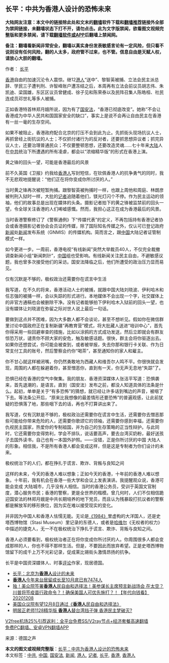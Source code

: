  <h2>长平：中共为香港人设计的恐怖未来</h2> <p class="notice"><b>大陆网友注意：本文中的链接除此处和文末的<a href="https://github.com/bannedbook/fanqiang" >翻墙</a>软件下载和<a href="https://github.com/killgcd/justmysocks/blob/master/README.md">翻墙推荐</a>链接外全部为禁网链接，未翻墙状态下打不开，请勿点击。此为文字版禁闻，欲看图文视频完整版和更多禁闻，请下载<a href="https://github.com/bannedbook/fanqiang">翻墙软件或APP</a>后翻墙上禁闻网。</p><p>备注：翻墙看新闻非常安全，翻墙以真实身份发表敏感言论有一定风险，但只看不说则没有任何风险，翻的人太多，政府管不过来，也不管。信息自由是天赋人权，请放心大胆的翻墙。</b></p>  <div class="entry"> <p>作者： <a href="https://www.bannedbook.org/bnews/tag/%e9%95%bf%e5%b9%b3/" class="st_tag internal_tag" rel="tag" title="标签 长平 下的日志">长平</a></p> <p><a href="https://www.bannedbook.org/bnews/tag/%e9%a6%99%e6%b8%af/" class="st_tag internal_tag" rel="tag" title="标签 香港 下的日志">香港</a>自由的加速沉沦令人震惊。继12<a href="https://www.bannedbook.org/bnews/tag/%e6%b8%af%e4%ba%ba/" class="st_tag internal_tag" rel="tag" title="标签 港人 下的日志">港人</a>“送中”、黎智英被捕、立法会民主派总辞、学民三子遭判刑、许智峰账户遭冻结之后，本周再有立法会前议员胡志伟、朱凯迪、梁国雄，东区区议员曾健成、徐子见和陈荣泰以及民阵召集人陈皓桓、社民连成员邓世礼等多人被捕。</p> <p>正如香港特首林郑月娥所说，因为有了<a href="https://www.bannedbook.org/bnews/tag/%e5%9b%bd%e5%ae%89%e6%b3%95/" class="st_tag internal_tag" rel="tag" title="标签 国安法 下的日志">国安法</a>，“香港已彻底改变”。她称“不会让香港成为中华人民共和国国家安全的缺口”，事实上是说不会再让自由民主在香港有一丝一毫的生存空间。</p> <p>如果不被阻止，香港政府配合北京的打压不会到此为止。先抓街头现场抗议人士，再抓曾经上街抗议的人士；不仅抓付诸行为的反对者，还要抓思想异议者；抓完异议人士，还要治理普通民众；不仅要整顿思想，还要改造灵魂……七十年来<span class='wp_keywordlink_affiliate'><a href="https://www.bannedbook.org/" title="大陆" target="_blank">大陆</a></span>人在<a href="https://www.bannedbook.org/bnews/tag/%e4%b8%ad%e5%85%b1/" class="st_tag internal_tag" rel="tag" title="标签 中共 下的日志">中共</a>统治下所遭遇的所有凌虐，都会以“浓缩精华版”的形式在香港上演。</p> <p>黄之锋的回头一望，可能是香港最后的风景</p>  <p>前不久英国《卫报》约我给<a href="https://www.bannedbook.org/bnews/tag/%E9%A6%99%E6%B8%AF%E4%BA%BA/" class="st_tag internal_tag" rel="tag" title="标签 香港人 下的日志">香港人</a>写封短信，在钦佩香港人的抗争勇气的同时，我不无悲观地提醒说：“他们正在将你变成你所讨厌的人。”</p> <p>当时黄之锋再次被短暂拘捕。跟黎智英被拘捕时一样，也跟上周他和周庭、林朗彦被判刑入狱时一样，大批的<a href="https://www.bannedbook.org/bnews/tag/%E8%AE%B0%E8%80%85/" class="st_tag internal_tag" rel="tag" title="标签 记者 下的日志">记者</a>追随着他们，镁光灯闪个不停。作为民主运动的领袖，他们的故事总是出现在媒体的头条。摄影记者拍下的黄之锋被监禁前的回头一望，令全球关注香港的人们唏嘘感慨。然而，我担心这正在成为香港最后的风景。</p> <p>当时香港警察修订了《警察通例》下“传媒代表”的定义，不再包括持有香港记者协会或香港摄影记者协会会员证的传媒，除了国际知名传媒之外，仅认可已登记政府<span class='wp_keywordlink_affiliate'><a href="https://www.bannedbook.org/" title="新闻">新闻</a></span>处<a href="https://www.bannedbook.org/bnews/tag/%E6%96%B0%E9%97%BB/" class="st_tag internal_tag" rel="tag" title="标签 新闻 下的日志">新闻</a>发布系统（GNMIS）的传媒机构。简而言之，跟<span class='wp_keywordlink_affiliate'><a href="https://www.bannedbook.org/" title="中国" target="_blank">中国</a></span>大陆记者证管制模式一样。</p> <p>如今更进一步。一周前，香港电视“有线新闻”突然大举裁员40人，不仅完全裁撤调查新闻小组“新闻刺针”，<a href="https://www.bannedbook.org/bnews/tag/%E4%B8%AD%E5%9B%BD/" class="st_tag internal_tag" rel="tag" title="标签 中国 下的日志">中国</a>组也受影响。有线新闻关注民主自由，不避敏感议题，我也曾多次接受他们的采访。国安法降临之后，他们所遭受的政治压力显而易见。</p> <p>仅有沉默是不够的，极权政治还需要你在谎言中生活</p>  <p>我写道，在不久的将来，香港活动人士的被捕，就跟中国大陆刘晓波、伊利哈木和任志强的被捕一样，会以失踪的形式进行。本地媒体不会出现一个字，社交媒体上的非官方通稿也会被删除干净。没有记者能够拍下伊利哈木入狱前的回头一望，也没有媒体让刘晓波在弥留之际对世人说上最后一句话。</p> <p>要做到这点并不困难，因为大多数人都不会谈论，甚至不想听见。假如你在微信群里讨论中国政府正在复制新疆“再教育营”模式，将大批藏人送进“培训中心”，首先你得采用一些回避审查的措施，比如以涂鸦的方式成功发送，然后立即就会有群友惊恐万状，谴责你不顾大家的安危，触及敏感话题。很快，群主会将你驱逐出去。如果你还想尝试，你可能会被查到，或者被举报，失去你那和银行卡关联、作为日常支付工具的账号，然后警察会约你“喝茶”，甚至通知你的家人和雇主。</p> <p>你不甘心就这样被闭嘴，你仍然勇敢地为西藏人和维吾尔人鸣不平。你很快就会发现，周围的人都在躲避着你，甚至憎恶你，直到有一天，你无声无息地“失踪”了。</p> <p>恐惧已经在香港的空气中聚集。我的朋友、香港资深媒体人张洁平写道：恐惧袭来，首先退潮的，是语言。直到（国安法）发布之前，都没人知道具体的法条是什么。起初，单单是关于“有多恐怖”的猜想，就已经让许多话到嘴边的声音，被咽了下去。等法条公开后，“原来比我想像的最差情形还要恐怖”的普遍观感，让此前犹疑的恐惧落了地，那些咽下去的话，再也不打算讲出来了。</p> <p>我写道，仅有沉默是不够的，极权政治还需要你在谎言中生活，还需要你去憎恶那些可能给你带来危险的人，还需要你歌颂它的领袖，还需要你感到幸福，还需要你仇视民主国家，热爱你的专制祖国，并为自己的生存策略的正当性辩护。与此同时，它还需要你变得势利，学会不排队，说话要高声，要去台湾买奶粉，最好送孩子去国外读书，自己也有一本国外护照。——没错，正是你所讨厌的中国 大陆人的形象。相信我，不是所有香港人都会变成这样，但是这是专制者为你们设计的未来。</p>  <p>极权统治下的人们，都在挣扎于谎言、欺诈、背叛与良知之间</p> <p>这样的未来，今天的香港人难以想象；正如今天的香港，十年前的香港人难以想象。十年前，我有机会在香港一些大学和会议上发表演讲。我提醒观众说，香港可能会变成 大陆城市，几乎没有人相信。当时的香港公务员，受训于英国文官制度，潜心服务市民；香港的警察，更是全世界的楷模。曾几何时，人们不仅相信跪迎国安法的林郑月娥是中共长期培养的地下党员，而且认为残暴殴打抗议者的警察都是解放军的移形换位，因为实在难以接受现实的变化。</p> <p>并非因为中国人和香港人怯懦无能。无论是<span class='wp_keywordlink'><a href="https://www.bannedbook.org/forum2/topic186.html" title="乔治.奥威尔《1984》" target="_blank">《1984》</a></span>里虚构的大洋国人，还是史塔西博物馆（Stasi Museum）里记录的东德人，或者是<span class='wp_keywordlink'><a href="https://www.bannedbook.org/forum2/topic1613.html" title="哈维尔《哈维尔文集》" target="_blank">哈维尔</a></span>《无权者的权力》中描述的捷克人，无一不在极权统治下挣扎于谎言、欺诈、背叛与良知之间。</p> <p>香港人必须要看到，极权统治者正在将你变成你所讨厌的人。你周围很多人都会变成那样的人，你也不得不那样生活。但是，不要因此而放弃希望。正是史塔西博物馆留下的成千上万不光彩记录，促成莱比锡街头激情昂扬的抗争。</p> <p>长平是中国资深媒体人、时事<span class='wp_keywordlink_affiliate'><a href="https://www.bannedbook.org/bnews/comments/" title="新闻评论" target="_blank">评论</a></span>作家，现居德国。</p>  <ul class='op-related-articles' title='相关阅读'> <li><a href='https://www.bannedbook.org/bnews/baitai/20201212/1446066.html' target='_blank'>长平：北京为<b>香港人</b>设计的未来</a></li> <li><a href='https://www.bannedbook.org/bnews/baitai/20201210/1445371.html' target='_blank'><b>香港人</b>今年来台居留成长至10月底已有7474人</a></li> <li><a href='https://www.bannedbook.org/bnews/taiwannews/20201208/1444258.html' target='_blank'>独！美众院签署<b>香港人</b>民自由和选择法！美参谋长主席预言新战场会 在太空？川普将签疫苗行政命令？！确保美国人可优先施打？！【年代向钱看】20201208</a></li> <li><a href='https://www.bannedbook.org/bnews/baitai/20201206/1443190.html' target='_blank'>美国众议院有望12月8日通过《<b>香港人</b>民自由和选择法》</a></li> <li><a href='https://www.bannedbook.org/bnews/cbnews/20201202/1440666.html' target='_blank'>明居正老师1128精华版  <b>香港人</b>替台湾挡子弹 香港民主梦破灭?</a></li> </ul> <p class="texttj"> <a href="https://www.bannedbook.org/forum23/topic22702.html" target="_blank">V2free机场25%引荐返利：全平台免费SS/V2ray节点+经济套餐高速翻墙</a><br/> <a href="https://github.com/bannedbook/fanqiang/wiki/%E7%A6%81%E9%97%BB%E7%BD%91%E5%AE%89%E5%8D%93%E7%BF%BB%E5%A2%99%E6%96%B0%E9%97%BBAPP" target="_blank">免费PC翻墙、安卓VPN翻墙APP</a></p><p> 来源：德国之声 </p><a name='sharetosocial'></a>       <div><b>本文的图文或视频完整版</b>：<a href='https://www.bannedbook.org/bnews/comments/20201212/1446233.html'>长平：中共为香港人设计的恐怖未来</a></div>  </div><!--END ENTRY--> <div class="postfooter"> <div>本文标签：<a href="https://www.bannedbook.org/bnews/tag/%e4%b8%ad%e5%85%b1/" rel="tag">中共</a>, <a href="https://www.bannedbook.org/bnews/tag/%E4%B8%AD%E5%9B%BD/" rel="tag">中国</a>, <a href="https://www.bannedbook.org/bnews/tag/%e5%9b%bd%e5%ae%89%e6%b3%95/" rel="tag">国安法</a>, <a href="https://www.bannedbook.org/bnews/tag/%E6%96%B0%E9%97%BB/" rel="tag">新闻</a>, <a href="https://www.bannedbook.org/bnews/tag/%e6%b8%af%e4%ba%ba/" rel="tag">港人</a>, <a href="https://www.bannedbook.org/bnews/tag/%E8%AE%B0%E8%80%85/" rel="tag">记者</a>, <a href="https://www.bannedbook.org/bnews/tag/%e9%95%bf%e5%b9%b3/" rel="tag">长平</a>, <a href="https://www.bannedbook.org/bnews/tag/%e9%a6%99%e6%b8%af/" rel="tag">香港</a>, <a href="https://www.bannedbook.org/bnews/tag/%E9%A6%99%E6%B8%AF%E4%BA%BA/" rel="tag">香港人</a></div>  </div><!--END POSTFOOTER--> 